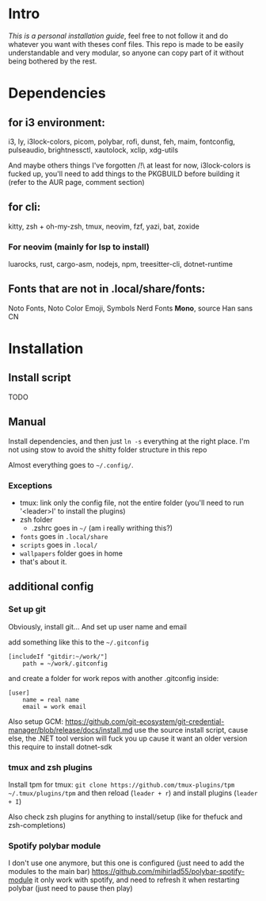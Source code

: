 # Intro

*This is a personal installation guide*, feel free to not follow it and do whatever you want with theses conf files.
This repo is made to be easily understandable and very modular, so anyone can copy part of it without being bothered by the rest.


# Dependencies

## for i3 environment:

i3, ly, i3lock-colors, picom, polybar, rofi, dunst, feh, maim, fontconfig, pulseaudio, brightnessctl, xautolock, xclip, xdg-utils

And maybe others things I've forgotten
/!\ at least for now, i3lock-colors is fucked up, you'll need to add things to the PKGBUILD before building it (refer to the AUR page, comment section)

## for cli:

kitty, zsh + oh-my-zsh, tmux, neovim, fzf, yazi, bat, zoxide

### For neovim (mainly for lsp to install)

luarocks, rust, cargo-asm, nodejs, npm, treesitter-cli, dotnet-runtime

## Fonts that are not in .local/share/fonts:

Noto Fonts, Noto Color Emoji, Symbols Nerd Fonts **Mono**, source Han sans CN


# Installation

## Install script
TODO

## Manual
Install dependencies, and then just `ln -s` everything at the right place. I'm not using stow to avoid the shitty folder structure in this repo

Almost everything goes to `~/.config/`.
### Exceptions
- tmux: link only the config file, not the entire folder (you'll need to run '\<leader>I' to install the plugins)
- zsh folder
	- .zshrc goes in `~/` (am i really writhing this?)
- `fonts` goes in `.local/share`
- `scripts` goes in `.local/`
- `wallpapers` folder goes in home
- that's about it.


## additional config

### Set up git
Obviously, install git...
And set up user name and email

add something like this to the `~/.gitconfig`
```
[includeIf "gitdir:~/work/"]
    path = ~/work/.gitconfig
```
and create a folder for work repos with another .gitconfig inside:
```
[user]
	name = real name
    email = work email
```

Also setup GCM:
https://github.com/git-ecosystem/git-credential-manager/blob/release/docs/install.md
use the source install script, cause else, the .NET tool version will fuck you up cause it want an older version
this require to install dotnet-sdk

### tmux and zsh plugins

Install tpm for tmux:
`git clone https://github.com/tmux-plugins/tpm ~/.tmux/plugins/tpm`
and then reload (`leader + r`) and install plugins (`leader + I`)

Also check zsh plugins for anything to install/setup (like for thefuck and zsh-completions)

### Spotify polybar module

I don't use one anymore, but this one is configured (just need to add the modules to the main bar)
https://github.com/mihirlad55/polybar-spotify-module
it only work with spotify, and need to refresh it when restarting polybar (just need to pause then play)
